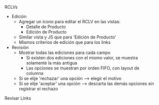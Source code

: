 RCLVs
- Edición
	- Agregar un ícono para editar el RCLV en las vistas:
		- Detalle de Producto
		- Edición de Producto
	- Similar vista y JS que para 'Edición de Producto'
	- Mismos criterios de edición que para los links
- Revisión
	- Mostrar todas las ediciones para cada campo
		- Si existen dos ediciones con el mismo valor, se muestra solamente la más antigua
		- Las opciones se muestran por orden FIFO, con layout de columna
	- Si se elije 'rechazar' una opción --> elegir el motivo
	- Si se elije 'aceptar' una opción --> descarta las demás opciones sin registrar el rechazo

Revisar Links
